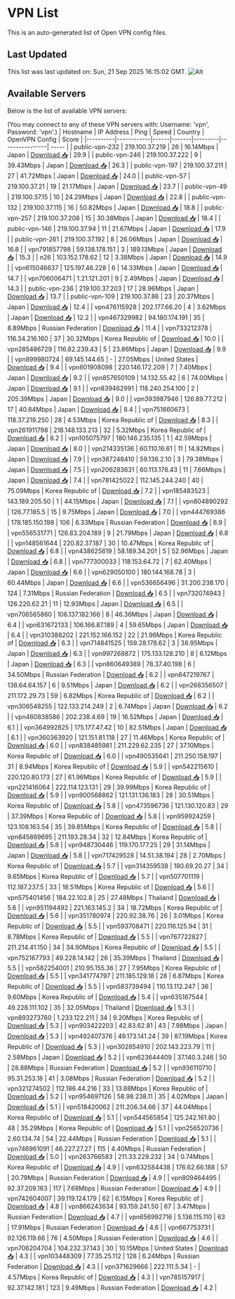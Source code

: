 # VPN List

This is an auto-generated list of Open VPN config files.

## Last Updated

This list was last updated on: Sun, 21 Sep 2025 16:15:02 GMT.
![Alt](https://repobeats.axiom.co/api/embed/186b98318ef1479477931607c1ad7d823f12451f.svg "Repobeats analytics image")

## Available Servers

Below is the list of available VPN servers:

(You may connect to any of these VPN servers with: Username: 'vpn', Password: 'vpn'.)
| Hostname | IP Address | Ping | Speed | Country | OpenVPN Config | Score |
|----------|------------|------|-------|---------|----------------| ----- |
| public-vpn-232 | 219.100.37.219 | 26 | 16.14Mbps | Japan | [Download 📥](./configs/server_0_JP.ovpn) | 29.9 |
| public-vpn-246 | 219.100.37.222 | 9 | 39.43Mbps | Japan | [Download 📥](./configs/server_1_JP.ovpn) | 26.3 |
| public-vpn-197 | 219.100.37.211 | 27 | 41.72Mbps | Japan | [Download 📥](./configs/server_2_JP.ovpn) | 24.0 |
| public-vpn-57 | 219.100.37.21 | 19 | 21.17Mbps | Japan | [Download 📥](./configs/server_3_JP.ovpn) | 23.7 |
| public-vpn-49 | 219.100.37.15 | 10 | 24.29Mbps | Japan | [Download 📥](./configs/server_4_JP.ovpn) | 22.8 |
| public-vpn-132 | 219.100.37.115 | 16 | 50.82Mbps | Japan | [Download 📥](./configs/server_5_JP.ovpn) | 18.8 |
| public-vpn-257 | 219.100.37.208 | 15 | 30.38Mbps | Japan | [Download 📥](./configs/server_6_JP.ovpn) | 18.4 |
| public-vpn-146 | 219.100.37.94 | 11 | 21.67Mbps | Japan | [Download 📥](./configs/server_7_JP.ovpn) | 17.9 |
| public-vpn-261 | 219.100.37.192 | 8 | 26.06Mbps | Japan | [Download 📥](./configs/server_8_JP.ovpn) | 16.8 |
| vpn791857798 | 59.138.178.151 | 3 | 189.13Mbps | Japan | [Download 📥](./configs/server_9_JP.ovpn) | 15.3 |
| n26 | 103.152.178.62 | 12 | 3.38Mbps | Japan | [Download 📥](./configs/server_10_JP.ovpn) | 14.9 |
| vpn615046637 | 125.197.46.228 | 6 | 14.33Mbps | Japan | [Download 📥](./configs/server_11_JP.ovpn) | 14.7 |
| vpn706006471 | 1.21.121.201 | 9 | 2.49Mbps | Japan | [Download 📥](./configs/server_12_JP.ovpn) | 14.3 |
| public-vpn-236 | 219.100.37.203 | 17 | 28.96Mbps | Japan | [Download 📥](./configs/server_13_JP.ovpn) | 13.7 |
| public-vpn-109 | 219.100.37.86 | 23 | 20.37Mbps | Japan | [Download 📥](./configs/server_14_JP.ovpn) | 12.4 |
| vpn476115928 | 202.177.66.20 | 4 | 3.62Mbps | Japan | [Download 📥](./configs/server_15_JP.ovpn) | 12.2 |
| vpn467329982 | 94.180.174.191 | 35 | 8.89Mbps | Russian Federation | [Download 📥](./configs/server_16_RU.ovpn) | 11.4 |
| vpn733212378 | 116.34.216.160 | 37 | 30.32Mbps | Korea Republic of | [Download 📥](./configs/server_17_KR.ovpn) | 10.0 |
| vpn285486729 | 116.82.239.43 | 5 | 23.86Mbps | Japan | [Download 📥](./configs/server_18_JP.ovpn) | 9.9 |
| vpn899980724 | 69.145.144.65 | - | 27.05Mbps | United States | [Download 📥](./configs/server_19_US.ovpn) | 9.4 |
| vpn601908098 | 220.146.172.209 | 7 | 7.40Mbps | Japan | [Download 📥](./configs/server_20_JP.ovpn) | 9.2 |
| vpn857650109 | 14.132.55.42 | 6 | 74.00Mbps | Japan | [Download 📥](./configs/server_21_JP.ovpn) | 9.1 |
| vpn839462991 | 118.240.254.100 | 2 | 205.39Mbps | Japan | [Download 📥](./configs/server_22_JP.ovpn) | 9.0 |
| vpn393987946 | 126.89.77.212 | 17 | 40.84Mbps | Japan | [Download 📥](./configs/server_23_JP.ovpn) | 8.4 |
| vpn751660673 | 118.37.219.250 | 28 | 4.53Mbps | Korea Republic of | [Download 📥](./configs/server_24_KR.ovpn) | 8.3 |
| vpn261911798 | 218.148.133.213 | 32 | 5.32Mbps | Korea Republic of | [Download 📥](./configs/server_25_KR.ovpn) | 8.2 |
| vpn105075797 | 180.146.235.135 | 1 | 42.59Mbps | Japan | [Download 📥](./configs/server_26_JP.ovpn) | 8.0 |
| vpn214335136 | 60.110.16.61 | 11 | 14.82Mbps | Japan | [Download 📥](./configs/server_27_JP.ovpn) | 7.9 |
| vpn387248410 | 59.136.2.10 | 3 | 79.38Mbps | Japan | [Download 📥](./configs/server_28_JP.ovpn) | 7.5 |
| vpn206283631 | 60.113.178.43 | 11 | 7.66Mbps | Japan | [Download 📥](./configs/server_29_JP.ovpn) | 7.4 |
| vpn781425022 | 112.145.244.240 | 40 | 75.09Mbps | Korea Republic of | [Download 📥](./configs/server_30_KR.ovpn) | 7.2 |
| vpn185483523 | 143.189.205.50 | 1 | 44.15Mbps | Japan | [Download 📥](./configs/server_31_JP.ovpn) | 7.1 |
| vpn804890292 | 126.77.185.5 | 15 | 9.75Mbps | Japan | [Download 📥](./configs/server_32_JP.ovpn) | 7.0 |
| vpn444769386 | 178.185.150.198 | 106 | 6.33Mbps | Russian Federation | [Download 📥](./configs/server_33_RU.ovpn) | 6.9 |
| vpn556531771 | 126.83.204.189 | 9 | 21.79Mbps | Japan | [Download 📥](./configs/server_34_JP.ovpn) | 6.8 |
| vpn148561644 | 220.82.37.187 | 30 | 10.47Mbps | Korea Republic of | [Download 📥](./configs/server_35_KR.ovpn) | 6.8 |
| vpn438625619 | 58.189.34.201 | 5 | 52.96Mbps | Japan | [Download 📥](./configs/server_36_JP.ovpn) | 6.8 |
| vpn777300033 | 118.153.64.72 | 7 | 62.40Mbps | Japan | [Download 📥](./configs/server_37_JP.ovpn) | 6.6 |
| vpn629050100 | 180.144.168.78 | 3 | 60.44Mbps | Japan | [Download 📥](./configs/server_38_JP.ovpn) | 6.6 |
| vpn536656496 | 31.200.238.170 | 124 | 7.31Mbps | Russian Federation | [Download 📥](./configs/server_39_RU.ovpn) | 6.5 |
| vpn732074943 | 126.220.62.21 | 11 | 12.93Mbps | Japan | [Download 📥](./configs/server_40_JP.ovpn) | 6.5 |
| vpn706565860 | 106.137.182.166 | 8 | 46.36Mbps | Japan | [Download 📥](./configs/server_41_JP.ovpn) | 6.4 |
| vpn631672133 | 106.166.87.189 | 4 | 59.65Mbps | Japan | [Download 📥](./configs/server_42_JP.ovpn) | 6.4 |
| vpn310388202 | 221.152.166.152 | 22 | 21.96Mbps | Korea Republic of | [Download 📥](./configs/server_43_KR.ovpn) | 6.3 |
| vpn714841525 | 159.28.178.62 | 3 | 38.95Mbps | Japan | [Download 📥](./configs/server_44_JP.ovpn) | 6.3 |
| vpn997268872 | 175.133.128.210 | 8 | 6.12Mbps | Japan | [Download 📥](./configs/server_45_JP.ovpn) | 6.3 |
| vpn860649389 | 78.37.40.198 | 6 | 34.50Mbps | Russian Federation | [Download 📥](./configs/server_46_RU.ovpn) | 6.2 |
| vpn847219767 | 138.64.64.157 | 6 | 9.51Mbps | Japan | [Download 📥](./configs/server_47_JP.ovpn) | 6.2 |
| vpn268356507 | 211.172.29.73 | 59 | 6.82Mbps | Korea Republic of | [Download 📥](./configs/server_48_KR.ovpn) | 6.2 |
| vpn306548255 | 122.133.214.249 | 2 | 6.74Mbps | Japan | [Download 📥](./configs/server_49_JP.ovpn) | 6.2 |
| vpn460838586 | 202.238.4.69 | 19 | 16.52Mbps | Japan | [Download 📥](./configs/server_50_JP.ovpn) | 6.1 |
| vpn364992825 | 175.177.47.42 | 10 | 82.51Mbps | Japan | [Download 📥](./configs/server_51_JP.ovpn) | 6.1 |
| vpn360363920 | 121.151.81.118 | 27 | 11.46Mbps | Korea Republic of | [Download 📥](./configs/server_52_KR.ovpn) | 6.0 |
| vpn838485981 | 211.229.62.235 | 27 | 37.10Mbps | Korea Republic of | [Download 📥](./configs/server_53_KR.ovpn) | 6.0 |
| vpn490535641 | 211.250.158.197 | 31 | 8.94Mbps | Korea Republic of | [Download 📥](./configs/server_54_KR.ovpn) | 5.9 |
| vpn542215610 | 220.120.80.173 | 27 | 61.96Mbps | Korea Republic of | [Download 📥](./configs/server_55_KR.ovpn) | 5.9 |
| vpn221416064 | 222.114.123.131 | 29 | 39.99Mbps | Korea Republic of | [Download 📥](./configs/server_56_KR.ovpn) | 5.9 |
| vpn900568862 | 121.131.136.183 | 28 | 30.51Mbps | Korea Republic of | [Download 📥](./configs/server_57_KR.ovpn) | 5.8 |
| vpn473596736 | 121.130.120.83 | 29 | 37.39Mbps | Korea Republic of | [Download 📥](./configs/server_58_KR.ovpn) | 5.8 |
| vpn959924259 | 123.108.163.54 | 35 | 39.85Mbps | Korea Republic of | [Download 📥](./configs/server_59_KR.ovpn) | 5.8 |
| vpn845869695 | 211.193.28.34 | 32 | 12.84Mbps | Korea Republic of | [Download 📥](./configs/server_60_KR.ovpn) | 5.8 |
| vpn948730446 | 119.170.177.25 | 29 | 31.14Mbps | Japan | [Download 📥](./configs/server_61_JP.ovpn) | 5.8 |
| vpn717429528 | 14.51.38.194 | 28 | 2.70Mbps | Korea Republic of | [Download 📥](./configs/server_62_KR.ovpn) | 5.7 |
| vpn314359538 | 180.69.20.27 | 34 | 9.65Mbps | Korea Republic of | [Download 📥](./configs/server_63_KR.ovpn) | 5.7 |
| vpn507701119 | 112.187.237.5 | 33 | 18.51Mbps | Korea Republic of | [Download 📥](./configs/server_64_KR.ovpn) | 5.6 |
| vpn575401456 | 184.22.102.8 | 25 | 27.48Mbps | Thailand | [Download 📥](./configs/server_65_TH.ovpn) | 5.6 |
| vpn951194492 | 221.163.145.2 | 34 | 18.72Mbps | Korea Republic of | [Download 📥](./configs/server_66_KR.ovpn) | 5.6 |
| vpn351780974 | 220.92.38.76 | 26 | 3.01Mbps | Korea Republic of | [Download 📥](./configs/server_67_KR.ovpn) | 5.5 |
| vpn593708471 | 220.116.125.94 | 31 | 8.78Mbps | Korea Republic of | [Download 📥](./configs/server_68_KR.ovpn) | 5.5 |
| vpn767722827 | 211.214.41.150 | 34 | 34.90Mbps | Korea Republic of | [Download 📥](./configs/server_69_KR.ovpn) | 5.5 |
| vpn752167793 | 49.228.14.142 | 26 | 35.39Mbps | Thailand | [Download 📥](./configs/server_70_TH.ovpn) | 5.5 |
| vpn582254001 | 210.95.155.36 | 27 | 7.95Mbps | Korea Republic of | [Download 📥](./configs/server_71_KR.ovpn) | 5.5 |
| vpn341774797 | 211.185.129.18 | 28 | 6.87Mbps | Korea Republic of | [Download 📥](./configs/server_72_KR.ovpn) | 5.5 |
| vpn583739494 | 110.13.112.247 | 36 | 9.60Mbps | Korea Republic of | [Download 📥](./configs/server_73_KR.ovpn) | 5.4 |
| vpn635167544 | 49.228.111.102 | 35 | 32.05Mbps | Thailand | [Download 📥](./configs/server_74_TH.ovpn) | 5.3 |
| vpn893273760 | 1.233.122.211 | 34 | 9.20Mbps | Korea Republic of | [Download 📥](./configs/server_75_KR.ovpn) | 5.3 |
| vpn903422203 | 42.83.62.81 | 43 | 7.98Mbps | Japan | [Download 📥](./configs/server_76_JP.ovpn) | 5.3 |
| vpn492407376 | 49.173.141.24 | 39 | 87.19Mbps | Korea Republic of | [Download 📥](./configs/server_77_KR.ovpn) | 5.3 |
| vpn302854910 | 202.143.223.79 | 11 | 2.58Mbps | Japan | [Download 📥](./configs/server_78_JP.ovpn) | 5.2 |
| vpn623644409 | 37.140.3.246 | 50 | 28.88Mbps | Russian Federation | [Download 📥](./configs/server_79_RU.ovpn) | 5.2 |
| vpn936110710 | 95.31.253.18 | 41 | 3.08Mbps | Russian Federation | [Download 📥](./configs/server_80_RU.ovpn) | 5.2 |
| vpn321274502 | 112.186.44.216 | 33 | 13.88Mbps | Korea Republic of | [Download 📥](./configs/server_81_KR.ovpn) | 5.2 |
| vpn954697126 | 58.98.238.11 | 35 | 4.02Mbps | Japan | [Download 📥](./configs/server_82_JP.ovpn) | 5.1 |
| vpn518420062 | 211.206.34.66 | 37 | 44.04Mbps | Korea Republic of | [Download 📥](./configs/server_83_KR.ovpn) | 5.1 |
| vpn544565854 | 125.242.161.80 | 48 | 35.29Mbps | Korea Republic of | [Download 📥](./configs/server_84_KR.ovpn) | 5.1 |
| vpn256520736 | 2.60.134.74 | 54 | 22.44Mbps | Russian Federation | [Download 📥](./configs/server_85_RU.ovpn) | 5.1 |
| vpn746961091 | 46.227.27.27 | 115 | 4.40Mbps | Russian Federation | [Download 📥](./configs/server_86_RU.ovpn) | 5.0 |
| vpn263766583 | 211.33.229.232 | 34 | 0.74Mbps | Korea Republic of | [Download 📥](./configs/server_87_KR.ovpn) | 4.9 |
| vpn632584438 | 176.62.66.188 | 57 | 20.79Mbps | Russian Federation | [Download 📥](./configs/server_88_RU.ovpn) | 4.9 |
| vpn809464495 | 92.37.209.163 | 117 | 7.68Mbps | Russian Federation | [Download 📥](./configs/server_89_RU.ovpn) | 4.9 |
| vpn742604007 | 39.119.124.179 | 62 | 6.15Mbps | Korea Republic of | [Download 📥](./configs/server_90_KR.ovpn) | 4.8 |
| vpn866243634 | 93.159.241.50 | 67 | 3.47Mbps | Russian Federation | [Download 📥](./configs/server_91_RU.ovpn) | 4.7 |
| vpn656992716 | 5.136.115.110 | 63 | 17.91Mbps | Russian Federation | [Download 📥](./configs/server_92_RU.ovpn) | 4.6 |
| vpn667753731 | 92.126.119.66 | 76 | 4.50Mbps | Russian Federation | [Download 📥](./configs/server_93_RU.ovpn) | 4.6 |
| vpn706204704 | 104.232.37.143 | 30 | 10.15Mbps | United States | [Download 📥](./configs/server_94_US.ovpn) | 4.3 |
| vpn103448309 | 77.35.25.112 | 128 | 6.24Mbps | Russian Federation | [Download 📥](./configs/server_95_RU.ovpn) | 4.3 |
| vpn371629666 | 222.111.5.34 | - | 4.57Mbps | Korea Republic of | [Download 📥](./configs/server_96_KR.ovpn) | 4.3 |
| vpn785157917 | 92.37.142.181 | 123 | 9.49Mbps | Russian Federation | [Download 📥](./configs/server_97_RU.ovpn) | 4.2 |
